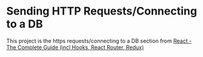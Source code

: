 # Sending HTTP Requests/Connecting to a DB

This project is the https requests/connecting to a DB section from [React - The Complete Guide (incl Hooks, React Router, Redux)](https://www.udemy.com/course/react-the-complete-guide-incl-redux/)

